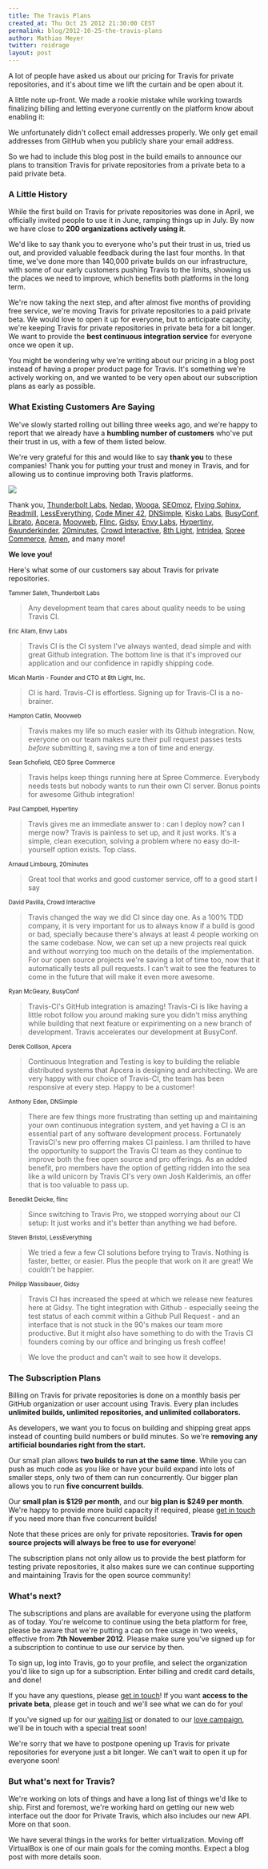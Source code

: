```yaml
---
title: The Travis Plans
created_at: Thu Oct 25 2012 21:30:00 CEST
permalink: blog/2012-10-25-the-travis-plans
author: Mathias Meyer
twitter: roidrage
layout: post
---
```

A lot of people have asked us about our pricing for Travis for private
repositories, and it's about time we lift the curtain and be open about it.

A little note up-front. We made a rookie mistake while working towards
finalizing billing and letting everyone currently on the platform know about
enabling it:

We unfortunately didn't collect email addresses properly. We only get email
addresses from GitHub when you publicly share your email address.

So we had to include this blog post in the build emails to announce our
plans to transition Travis for private repositories from a private beta to a
paid private beta.

### A Little History

While the first build on Travis for private repositories was done in April, we
officially invited people to use it in June, ramping things up in July. By now
we have close to **200 organizations actively using it**.

We'd like to say thank you to everyone who's put their trust in us, tried us
out, and provided valuable feedback during the last four months. In that time,
we've done more than 140,000 private builds on our infrastructure, with some of
our early customers pushing Travis to the limits, showing us the places we need
to improve, which benefits both platforms in the long term.

We're now taking the next step, and after almost five months of providing free
service, we're moving Travis for private repositories to a paid private beta. We
would love to open it up for everyone, but to anticipate capacity, we're keeping
Travis for private repositories in private beta for a bit longer. We want to
provide the **best continuous integration service** for everyone once we open it
up.

You might be wondering why we're writing about our pricing in a blog post
instead of having a proper product page for Travis. It's something we're
actively working on, and we wanted to be very open about our subscription plans
as early as possible.

### What Existing Customers Are Saying

We've slowly started rolling out billing three weeks ago, and we're happy to
report that we already have a **humbling number of customers** who've put their
trust in us, with a few of them listed below.

We're very grateful for this and would like to say **thank you** to these
companies! Thank you for putting your trust and money in Travis, and for
allowing us to continue improving both Travis platforms.

![](/images/awesome_customers.jpg)

Thank you, [Thunderbolt Labs](http://thunderboltlabs.com),
[Nedap](http://www.nedap.com), [Wooga](http://www.wooga.com),
[SEOmoz](http://www.seomoz.com), [Flying
Sphinx](http://flying-sphinx.com), [Readmill](http://readmill.com),
[LessEverything](http://lesseverything.com), [Code Miner
42](http://www.codeminer42.com/), [DNSimple](https://dnsimple.com/), [Kisko
Labs](http://kiskolabs.com/), [BusyConf](http://busyconf.com),
[Librato](http://librato.com), [Apcera](http://apcera.com),
[Moovweb](http://www.moovweb.com), [Flinc](https://flinc.org),
[Gidsy](http://gidsy.com), [Envy Labs](http://envylabs.com),
[Hypertiny](http://www.hypertiny.com),
[6wunderkinder](http://6wunderkinder.com), [20minutes](http://20minutes.fr),
[Crowd Interactive](http://crowdint.com), [8th Light](http://www.8thlight.com),
[Intridea](http://intridea.com), [Spree Commerce](http://www.spreecommerce.com),
[Amen](http://getamen.com), and many more!

**We love you!**

Here's what some of our customers say about Travis for private repositories.

<small class="author">Tammer Saleh, Thunderbolt Labs</small>

> Any development team that cares about quality needs to be using Travis CI.

<small class="author">Eric Allam, Envy Labs</small>

> Travis CI is the CI system I've always wanted, dead simple and with great
> Github integration. The bottom line is that it's improved our application and
> our confidence in rapidly shipping code.

<small class="author">Micah Martin - Founder and CTO at 8th Light, Inc.</small>

> CI is hard. Travis-CI is effortless. Signing up for Travis-CI is a no-brainer.

<small class="author">Hampton Catlin, Moovweb</small>

> Travis makes my life so much easier with its Github integration. Now, everyone
> on our team makes sure their pull request passes tests *before* submitting it,
> saving me a ton of time and energy.

<small class="author">Sean Schofield, CEO Spree Commerce</small>

> Travis helps keep things running here at Spree Commerce. Everybody
> needs tests but nobody wants to run their own CI server. Bonus points
> for awesome Github integration!

<small class="author">Paul Campbell, Hypertiny</small>

> Travis gives me an immediate answer to : can I deploy now? can I merge
> now? Travis is painless to set up, and it just works. It's a simple,
> clean execution, solving a problem where no easy do-it-yourself option
> exists. Top class.

<small class="author">Arnaud Limbourg, 20minutes</small>

> Great tool that works and good customer service, off to a good start I say

<small class="author">David Pavilla, Crowd Interactive</small>

> Travis changed the way we did CI since day one. As a 100% TDD company, it is
> very important for us to always know if a build is good or bad, specially
> because there's always at least 4 people working on the same codebase. Now, we
> can set up a new projects real quick and without worrying too much on the
> details of the implementation. For our open source projects we're saving a lot
> of time too, now that it automatically tests all pull requests. I can't wait
> to see the features to come in the future that will make it even more awesome.

<small class="author">Ryan McGeary, BusyConf</small>

> Travis-CI's GitHub integration is amazing! Travis-Ci is like having a little
> robot follow you around making sure you didn't miss anything while building
> that next feature or expirimenting on a new branch of development. Travis
> accelerates our development at BusyConf.

<small class="author">Derek Collison, Apcera</small>

> Continuous Integration and Testing is key to building the reliable distributed
> systems that Apcera is designing and architecting.
> We are very happy with our choice of Travis-CI, the team has been responsive at
> every step. Happy to be a customer!

<small class="author">Anthony Eden, DNSimple</small>

> There are few things more frustrating than setting up and maintaining your own
> continuous integration system, and yet having a CI is an essential part of any
> software development process. Fortunately TravisCI's new pro offerring makes
> CI painless. I am thrilled to have the opportunity to support the Travis CI
> team as they continue to improve both the free open source and pro offerings.
> As an added benefit, pro members have the option of getting ridden into the
> sea like a wild unicorn by Travis CI's very own Josh Kalderimis, an offer that
> is too valuable to pass up.

<small class="author">Benedikt Deicke, flinc</small>

> Since switching to Travis Pro, we stopped worrying about our CI setup: It just
> works and it's better than anything we had before.

<small class="author">Steven Bristol, LessEverything</small>

> We tried a few a few CI solutions before trying to Travis. Nothing
> is faster, better, or easier. Plus the people that work on it are
> great! We couldn't be happier.

<small class="author">Philipp Wassibauer, Gidsy</small>

> Travis CI has increased the speed at which we release new features here at
> Gidsy. 
> The tight integration with Github - especially seeing the test status of each
> commit within a Github Pull Request - and an interface that is not stuck in the
> 90's makes our team more productive. But it might also have something to do with
> the Travis CI founders coming by our office and bringing us fresh coffee!

> We love the product and can't wait to see how it develops.

### The Subscription Plans

Billing on Travis for private repositories is done on a monthly basis per
GitHub organization or user account using Travis. Every plan includes **unlimited
builds, unlimited repositories, and unlimited collaborators.**

As developers, we want you to focus on building and shipping great apps instead
of counting build numbers or build minutes. So we're **removing any artificial
boundaries right from the start.**

Our small plan allows **two builds to run at the same time**. While you can push as
much code as you like or have your build expand into lots of smaller steps, only
two of them can run concurrently. Our bigger plan allows you to run **five
concurrent builds**.

Our **small plan is $129 per month**, and our **big plan is $249 per month**.
We're happy to provide more build capacity if required, please [get in
touch](mailto:support@travis-ci.com) if you need more than five concurrent
builds!

Note that these prices are only for private repositories. **Travis for open
source projects will always be free to use for everyone**!
  
The subscription plans not only allow us to provide the best platform for
testing private repositories, it also makes sure we can continue supporting and
maintaining Travis for the open source community!

### What's next?

The subscriptions and plans are available for everyone using the platform as of
today. You're welcome to continue using the beta platform for free, please be aware
that we're putting a cap on free usage in two weeks, effective from
**7th November 2012**. Please make sure you've signed up for a subscription to
continue to use our service by then.

To sign up, log into Travis, go to your profile, and select the organization
you'd like to sign up for a subscription. Enter billing and credit card details,
and done!

If you have any questions, please [get in touch](mailto:support@travis-ci.com)!
If you want **access to the private beta**, please get in touch and we'll see what
we can do for you!

If you've signed up for our [waiting list](http://beta.travis-ci.com) or donated
to our [love campaign](https://love.travis-ci.org), we'll be in touch with a special treat soon!

We're sorry that we have to postpone opening up Travis for private repositories
for everyone just a bit longer. We can't wait to open it up for everyone soon!

### But what's next for Travis?

We're working on lots of things and have a long list of things we'd like to
ship. First and foremost, we're working hard on getting our new web interface
out the door for Private Travis, which also includes our new API. More on that
soon.

We have several things in the works for better virtualization. Moving off
VirtualBox is one of our main goals for the coming months. Expect a blog post
with more details soon.
